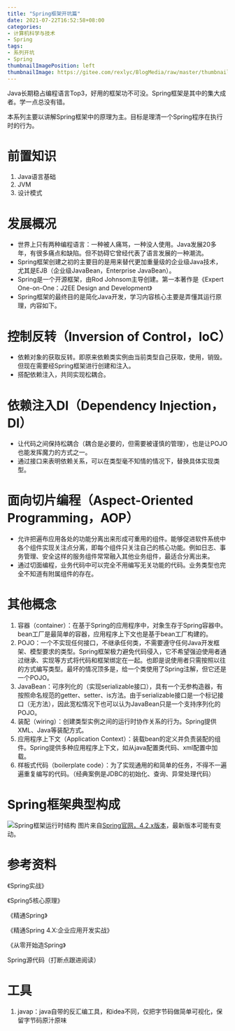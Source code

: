 ```yaml
---
title: "Spring框架开坑篇"
date: 2021-07-22T16:52:58+08:00
categories:
- 计算机科学与技术
- Spring
tags:
- 系列开坑
- Spring
thumbnailImagePosition: left
thumbnailImage: https://gitee.com/rexlyc/BlogMedia/raw/master/thumbnail/spring.jpg
---
```

Java长期稳占编程语言Top3，好用的框架功不可没。Spring框架是其中的集大成者。学一点总没有错。
<!--more-->
本系列主要以讲解Spring框架中的原理为主。目标是理清一个Spring程序在执行时的行为。
# 前置知识
1. Java语言基础
2. JVM
3. 设计模式
# 发展概况
- 世界上只有两种编程语言：一种被人痛骂，一种没人使用。Java发展20多年，有很多痛点和缺陷。但不妨碍它曾经代表了语言发展的一种潮流。
- Spring框架创建之初的主要目的是用来替代更加重量级的企业级Java技术，尤其是EJB（企业级JavaBean，Enterprise JavaBean）。
- Spring是一个开源框架，由Rod Johnsom主导创建。第一本著作是《Expert One-on-One：J2EE Design and Development》
- Spring框架的最终目的是简化Java开发，学习内容核心主要是弄懂其运行原理，内容如下。
# 控制反转（Inversion of Control，IoC）
- 依赖对象的获取反转。即原来依赖类实例由当前类型自己获取，使用，销毁。但现在需要经Spring框架进行创建和注入。
- 搭配依赖注入，共同实现松耦合。

# 依赖注入DI（Dependency Injection，DI）
- 让代码之间保持松耦合（耦合是必要的，但需要被谨慎的管理），也是让POJO也能发挥魔力的方式之一。
- 通过接口来表明依赖关系，可以在类型毫不知情的情况下，替换具体实现类型。

# 面向切片编程（Aspect-Oriented Programming，AOP）
- 允许把遍布应用各处的功能分离出来形成可重用的组件。能够促进软件系统中各个组件实现关注点分离，即每个组件只关注自己的核心功能。例如日志、事务管理、安全这样的服务组件常常融入其他业务组件，最适合分离出来。
- 通过切面编程，业务代码中可以完全不用编写无关功能的代码。业务类型也完全不知道有附属组件的存在。

# 其他概念
1. 容器（container）：在基于Spring的应用程序中，对象生存于Spring容器中。bean工厂是最简单的容器，应用程序上下文也是基于bean工厂构建的。
2. POJO：一个不实现任何接口，不继承任何类，不需要遵守任何Java开发框架、模型要求的类型。Spring框架极力避免代码侵入，它不希望强迫使用者通过继承、实现等方式将代码和框架绑定在一起。也即是说使用者只需按照以往的方式编写类型。最坏的情况顶多是，给一个类使用了Spring注解，但它还是一个POJO。
3. JavaBean：可序列化的（实现serializable接口），具有一个无参构造器，有按照命名规范的getter、setter、is方法。由于serializable接口是一个标记接口（无方法），因此宽松情况下也可以认为JavaBean只是一个支持序列化的POJO。
4. 装配（wiring）：创建类型实例之间的运行时协作关系的行为。Spring提供XML、Java等装配方式。
5. 应用程序上下文（Application Context）：装载bean的定义并负责装配的组件。Spring提供多种应用程序上下文，如从java配置类代码、xml配置中加载。
6. 样板式代码（boilerplate code）：为了实现通用的和简单的任务，不得不一遍遍重复编写的代码。（经典案例是JDBC的初始化、查询、异常处理代码）

# Spring框架典型构成
![Spring框架运行时结构](https://docs.spring.io/spring-framework/docs/4.2.x/spring-framework-reference/html/images/spring-overview.png)
图片来自[Spring官网，4.2.x版本](https://docs.spring.io/spring-framework/docs/4.2.x/spring-framework-reference/html/overview.html)，最新版本可能有变动。

# 参考资料
《Spring实战》

《Spring5核心原理》

《精通Spring》

《精通Spring 4.X:企业应用开发实战》

《从零开始造Spring》

Spring源代码（打断点跟进阅读）

# 工具
1. javap：java自带的反汇编工具，和idea不同，仅把字节码做简单可视化，保留字节码原汁原味